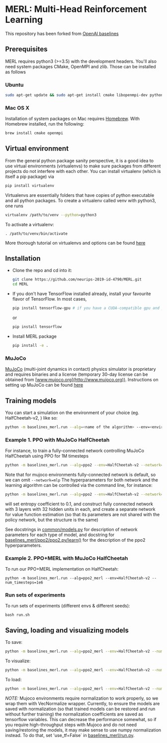 # MERL: Multi-Head Reinforcement Learning

This repository has been forked from [OpenAI baselines](https://github.com/openai/baselines)
## Prerequisites 
MERL requires python3 (>=3.5) with the development headers. You'll also need system packages CMake, OpenMPI and zlib. Those can be installed as follows
### Ubuntu 
    
```bash
sudo apt-get update && sudo apt-get install cmake libopenmpi-dev python3-dev zlib1g-dev
```
    
### Mac OS X
Installation of system packages on Mac requires [Homebrew](https://brew.sh). With Homebrew installed, run the following:
```bash
brew install cmake openmpi
```
    
## Virtual environment
From the general python package sanity perspective, it is a good idea to use virtual environments (virtualenvs) to make sure packages from different projects do not interfere with each other. You can install virtualenv (which is itself a pip package) via
```bash
pip install virtualenv
```
Virtualenvs are essentially folders that have copies of python executable and all python packages.
To create a virtualenv called venv with python3, one runs 
```bash
virtualenv /path/to/venv --python=python3
```
To activate a virtualenv: 
```
. /path/to/venv/bin/activate
```
More thorough tutorial on virtualenvs and options can be found [here](https://virtualenv.pypa.io/en/stable/) 


## Installation
- Clone the repo and cd into it:
    ```bash
    git clone https://github.com/neurips-2019-id-4790/MERL.git
    cd MERL
    ```
- If you don't have TensorFlow installed already, install your favourite flavor of TensorFlow. In most cases, 
    ```bash 
    pip install tensorflow-gpu # if you have a CUDA-compatible gpu and proper drivers
    ```
    or 
    ```bash
    pip install tensorflow
    ```
- Install MERL package
    ```bash
    pip install -e .
    ```
    
### MuJoCo
[MuJoCo](http://www.mujoco.org) (multi-joint dynamics in contact) physics simulator is proprietary and requires binaries and a license (temporary 30-day license can be obtained from [www.mujoco.org](http://www.mujoco.org)). Instructions on setting up MuJoCo can be found [here](https://github.com/openai/mujoco-py)

## Training models
You can start a simulation on the environment of your choice (eg. HalfCheetah-v2, ) like so:
```bash
python -m baselines_merl.run --alg=<name of the algorithm> --env=<environment_id> [additional arguments]
```
### Example 1. PPO with MuJoCo HalfCheetah
For instance, to train a fully-connected network controlling MuJoCo HalfCheetah using PPO for 1M timesteps
```bash
python -m baselines_merl.run --alg=ppo2 --env=HalfCheetah-v2 --network=mlp --num_timesteps=1e6
```
Note that for mujoco environments fully-connected network is default, so we can omit `--network=mlp`
The hyperparameters for both network and the learning algorithm can be controlled via the command line, for instance:
```bash
python -m baselines_merl.run --alg=ppo2 --env=HalfCheetah-v2 --network=mlp --num_timesteps=2e7 --ent_coef=0.1 --num_hidden=32 --num_layers=3 --value_network=copy
```
will set entropy coefficient to 0.1, and construct fully connected network with 3 layers with 32 hidden units in each, and create a separate network for value function estimation (so that its parameters are not shared with the policy network, but the structure is the same)

See docstrings in [common/models.py](baselines_merl/common/models.py) for description of network parameters for each type of model, and 
docstring for [baselines_merl/ppo2/ppo2.py/learn()](baselines_merl/ppo2/ppo2.py#L152) for the description of the ppo2 hyperparameters. 

### Example 2. PPO+MERL with MuJoCo HalfCheetah
To run our PPO+MERL implementation on HalfCheetah:
```
python -m baselines_merl.run --alg=ppo2_merl --env=HalfCheetah-v2 --num_timesteps=1e6
```

### Run sets of experiments
To run sets of experiments (different envs & different seeds):
```
bash run.sh
```

## Saving, loading and visualizing models
To save:
```bash
python -m baselines_merl.run --alg=ppo2_merl --env=HalfCheetah-v2 --num_timesteps=1e6 --save_path=~/models/halfcheetah_1M_ppomerl
```
To visualize:
```bash
python -m baselines_merl.run --alg=ppo2_merl --env=HalfCheetah-v2 --num_timesteps=0 --load_path=~/models/halfcheetah_1M_ppomerl --play
```
To load:
```bash
python -m baselines_merl.run --alg=ppo2_merl --env=HalfCheetah-v2 --num_timesteps=1e6 --load_path=~/models/halfcheetah_1M_ppomerl
```

*NOTE:* Mujoco environments require normalization to work properly, so we wrap them with VecNormalize wrapper. Currently, to ensure the models are saved with normalization (so that trained models can be restored and run without further training) the normalization coefficients are saved as tensorflow variables. This can decrease the performance somewhat, so if you require high-throughput steps with Mujoco and do not need saving/restoring the models, it may make sense to use numpy normalization instead. To do that, set 'use_tf=False` in [baselines_merl/run.py](baselines_merl/run.py#L116).
